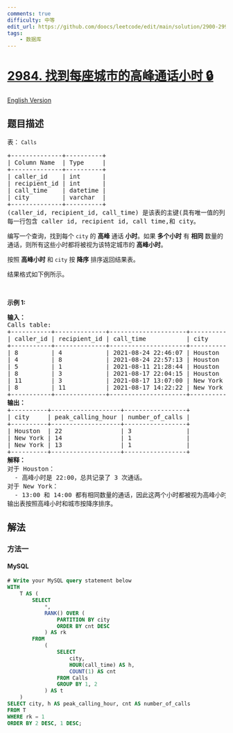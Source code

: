 ```yaml
---
comments: true
difficulty: 中等
edit_url: https://github.com/doocs/leetcode/edit/main/solution/2900-2999/2984.Find%20Peak%20Calling%20Hours%20for%20Each%20City/README.md
tags:
    - 数据库
---
```


<!-- problem:start -->

# [2984. 找到每座城市的高峰通话小时 🔒](https://leetcode.cn/problems/find-peak-calling-hours-for-each-city)

[English Version](/solution/2900-2999/2984.Find%20Peak%20Calling%20Hours%20for%20Each%20City/README_EN.md)

## 题目描述

<!-- description:start -->

<p>表：&nbsp;<code>Calls</code></p>

<pre>
+--------------+----------+
| Column Name  | Type     |
+--------------+----------+
| caller_id    | int      |
| recipient_id | int      |
| call_time    | datetime |
| city         | varchar  |
+--------------+----------+
(caller_id, recipient_id, call_time) 是该表的主键(具有唯一值的列)。
每一行包含 caller id, recipient id, call time,和 city。
</pre>

<p>编写一个查询，找到每个 <code>city</code>&nbsp;的 <strong>高峰</strong> 通话 <b>小时</b>。如果 <strong>多个小时</strong>&nbsp;有 <strong>相同</strong> 数量的通话，则所有这些小时都将被视为该特定城市的 <strong>高峰小时</strong>。</p>

<p>按照 <strong>高峰小时</strong>&nbsp;和<em> </em><code>city</code><em> </em>按 <strong>降序</strong> 排序返回结果表。</p>

<p>结果格式如下例所示。</p>

<p>&nbsp;</p>

<p><b>示例 1:</b></p>

<pre>
<b>输入：</b>
Calls table:
+-----------+--------------+---------------------+----------+
| caller_id | recipient_id | call_time           | city     |
+-----------+--------------+---------------------+----------+
| 8         | 4            | 2021-08-24 22:46:07 | Houston  |
| 4         | 8            | 2021-08-24 22:57:13 | Houston  |  
| 5         | 1            | 2021-08-11 21:28:44 | Houston  |  
| 8         | 3            | 2021-08-17 22:04:15 | Houston  |
| 11        | 3            | 2021-08-17 13:07:00 | New York |
| 8         | 11           | 2021-08-17 14:22:22 | New York |
+-----------+--------------+---------------------+----------+
<b>输出：</b>
+----------+-------------------+-----------------+
| city     | peak_calling_hour | number_of_calls |
+----------+-------------------+-----------------+
| Houston  | 22                | 3               |
| New York | 14                | 1               |
| New York | 13                | 1               |
+----------+-------------------+-----------------+
<b>解释：</b>
对于 Houston：
  - 高峰小时是 22:00，总共记录了 3 次通话。 
对于 New York：
  - 13:00 和 14:00 都有相同数量的通话，因此这两个小时都被视为高峰小时。
输出表按照高峰小时和城市按降序排序。</pre>

<!-- description:end -->

## 解法

<!-- solution:start -->

### 方法一

<!-- tabs:start -->

#### MySQL

```sql
# Write your MySQL query statement below
WITH
    T AS (
        SELECT
            *,
            RANK() OVER (
                PARTITION BY city
                ORDER BY cnt DESC
            ) AS rk
        FROM
            (
                SELECT
                    city,
                    HOUR(call_time) AS h,
                    COUNT(1) AS cnt
                FROM Calls
                GROUP BY 1, 2
            ) AS t
    )
SELECT city, h AS peak_calling_hour, cnt AS number_of_calls
FROM T
WHERE rk = 1
ORDER BY 2 DESC, 1 DESC;
```

<!-- tabs:end -->

<!-- solution:end -->

<!-- problem:end -->
